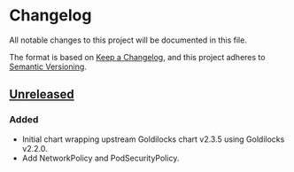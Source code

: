 # Changelog

All notable changes to this project will be documented in this file.

The format is based on [Keep a Changelog](https://keepachangelog.com/en/1.0.0/),
and this project adheres to [Semantic Versioning](https://semver.org/spec/v2.0.0.html).

## [Unreleased]

### Added

- Initial chart wrapping upstream Goldilocks chart v2.3.5 using Goldilocks v2.2.0.
- Add NetworkPolicy and PodSecurityPolicy.

[Unreleased]: https://github.com/giantswarm/goldilocks-app/tree/master
